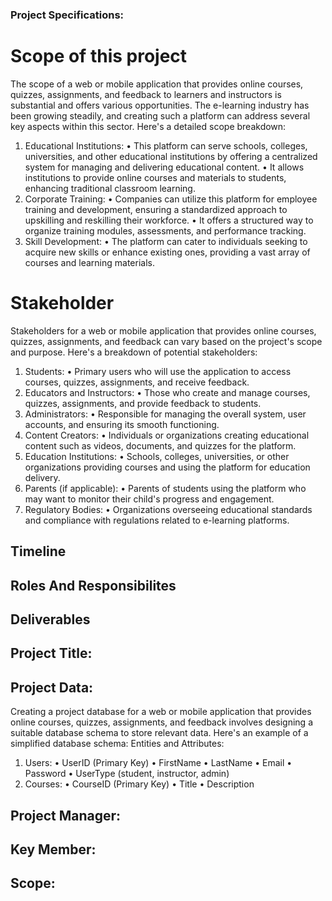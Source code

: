 ### Project Specifications:

# Scope of this project
The scope of a web or mobile application that provides online courses, quizzes, assignments, and feedback to learners and instructors is substantial and offers various opportunities. The e-learning industry has been growing steadily, and creating such a platform can address several key aspects within this sector.
Here's a detailed scope breakdown:
1.	Educational Institutions:
•	This platform can serve schools, colleges, universities, and other educational institutions by offering a centralized system for managing and delivering educational content.
•	It allows institutions to provide online courses and materials to students, enhancing traditional classroom learning. 
2.	Corporate Training:
•	Companies can utilize this platform for employee training and development, ensuring a standardized approach to upskilling and reskilling their workforce.
•	It offers a structured way to organize training modules, assessments, and performance tracking.
3.	Skill Development:
•	The platform can cater to individuals seeking to acquire new skills or enhance existing ones, providing a vast array of courses and learning materials.



# Stakeholder
Stakeholders for a web or mobile application that provides online courses, quizzes, assignments, and feedback can vary based on the project's scope and purpose. Here's a breakdown of potential stakeholders:
1.	Students:
•	Primary users who will use the application to access courses, quizzes, assignments, and receive feedback.
2.	Educators and Instructors:
•	Those who create and manage courses, quizzes, assignments, and provide feedback to students.
3.	Administrators:
•	Responsible for managing the overall system, user accounts, and ensuring its smooth functioning.
4.	Content Creators:
•	Individuals or organizations creating educational content such as videos, documents, and quizzes for the platform.
5.	Education Institutions:
•	Schools, colleges, universities, or other organizations providing courses and using the platform for education delivery.
6.	Parents (if applicable):
•	Parents of students using the platform who may want to monitor their child's progress and engagement.
7.	Regulatory Bodies:
•	Organizations overseeing educational standards and compliance with regulations related to e-learning platforms.

## Timeline

## Roles And Responsibilites 

## Deliverables

## Project Title:


## Project Data:
Creating a project database for a web or mobile application that provides online courses, quizzes, assignments, and feedback involves designing a suitable database schema to store relevant data. Here's an example of a simplified database schema:
Entities and Attributes:
1.	Users:
•	UserID (Primary Key)
•	FirstName
•	LastName
•	Email
•	Password
•	UserType (student, instructor, admin)
2.	Courses:
•	CourseID (Primary Key)
•	Title
•	Description

## Project Manager:


## Key Member:

## Scope:




